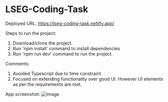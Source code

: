 # LSEG-Coding-Task

Deployed URL: https://lseg-coding-task.netlify.app/

Steps to run the project:
1) Download/clone the project.
2) Run 'npm install' command to install dependencies
3) Run 'npm run dev' command to run the project.

Comments:
1) Avoided Typescript due to time constraint
2) Focused on extending functionality over good UI. However UI elements as per the requirements are met.

App screenshot:
![image](https://github.com/user-attachments/assets/bd79b39d-1277-458b-9b58-c015628893f9)
